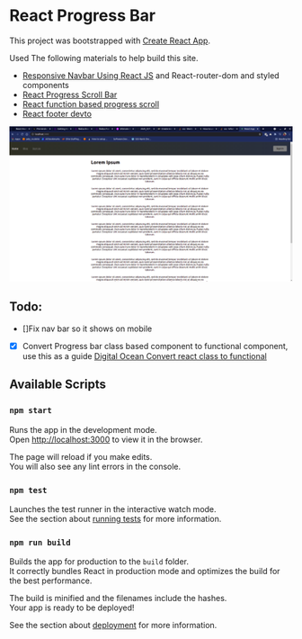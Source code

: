 # React Progress Bar 

This project was bootstrapped with [Create React App](https://github.com/facebook/create-react-app).

Used The following materials to help build this site.

* [Responsive Navbar Using React JS](https://www.geeksforgeeks.org/create-a-responsive-navbar-using-reactjs/) and React-router-dom and styled components
* [React Progress Scroll Bar](https://www.digitalocean.com/community/tutorials/react-progress-bar-on-scroll)
* [React function based progress scroll](https://webomnizz.com/how-to-display-progress-bar-on-page-scroll-with-reactjs/)
* [React footer devto](https://dev.to/joserfelix/create-a-mobile-friendly-navigation-with-react-4930)

![](./public/progressBar.png)

## Todo:
* []Fix nav bar so it shows on mobile 
* [x] Convert Progress bar class based component to functional component, use this as a guide [Digital Ocean Convert react class to functional](https://www.digitalocean.com/community/tutorials/react-converting-to-a-hook)

## Available Scripts

### `npm start`

Runs the app in the development mode.\
Open [http://localhost:3000](http://localhost:3000) to view it in the browser.

The page will reload if you make edits.\
You will also see any lint errors in the console.

### `npm test`

Launches the test runner in the interactive watch mode.\
See the section about [running tests](https://facebook.github.io/create-react-app/docs/running-tests) for more information.

### `npm run build`

Builds the app for production to the `build` folder.\
It correctly bundles React in production mode and optimizes the build for the best performance.

The build is minified and the filenames include the hashes.\
Your app is ready to be deployed!

See the section about [deployment](https://facebook.github.io/create-react-app/docs/deployment) for more information.


